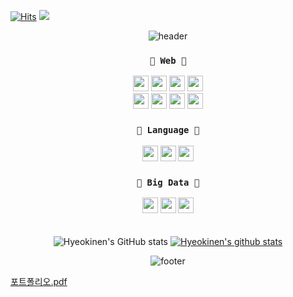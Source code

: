 [![Hits](https://hits.seeyoufarm.com/api/count/incr/badge.svg?url=https%3A%2F%2Fgithub.com%2Fgmarobiana%2Fhit-counter&count_bg=%23FF9CB1&title_bg=%2341606C&icon=&icon_color=%23E7E7E7&title=hits&edge_flat=false)](https://github.com/hyeokinen)
![](https://img.shields.io/github/followers/hyeokinen?style=social)


<div align="center">
  
![header](https://capsule-render.vercel.app/api?type=waving&color=0:FA6588,100:5AACD7&height=200&section=header&text=Back-end%20Development%20Instructor&fontSize=40)  

 

### `💚 Web 💚`  
  
<img src="https://img.shields.io/badge/Java-89A426?style=for-the-badge&logo=java&logoColor=white" height="25" /> 
<img src="https://img.shields.io/badge/JavaScript-468010?style=for-the-badge&logo=javascript&logoColor=F7DF1E" height="25" /> 
<img src="https://img.shields.io/badge/HTML5-0A6A05?style=for-the-badge&logo=html5&logoColor=white" height="25" />
<img src="https://img.shields.io/badge/CSS-BB9F00?&style=for-the-badge&logo=css3&logoColor=white" height="25" />

<br>
<img src="https://img.shields.io/badge/Spring_Boot-F9FCF3?style=for-the-badge&logo=spring-boot" height="25" />
<img src="https://img.shields.io/badge/MySQL-7DA205?style=for-the-badge&logo=mysql&logoColor=white" height="25" />
<img src="https://img.shields.io/badge/Git-D6A801?style=for-the-badge&logo=git&logoColor=white" height="25" />
<img src="https://img.shields.io/badge/Amazon_AWS-F4A191?style=for-the-badge&logo=amazon-aws&logoColor=white" height="25" />
<br>
   
  
### `💙 Language 💙`  
   
<img src="https://img.shields.io/badge/Python-3776AB?style=for-the-badge&logo=python&logoColor=white" height="25" />
<img src="https://img.shields.io/badge/C-00599C?style=for-the-badge&logo=c&logoColor=white" height="25" />
<img src="https://img.shields.io/badge/C%2B%2B-00599C?style=for-the-badge&logo=c%2B%2B&logoColor=white" height="25" />
<br>
   
### `💜 Big Data 💜`   
    
<img src="https://img.shields.io/badge/Pandas-2C2D72?style=for-the-badge&logo=pandas&logoColor=white" height="25" />
<img src="https://img.shields.io/badge/scikit_learn-A97EBD?style=for-the-badge&logo=scikit-learn&logoColor=white" height="25" />
<img src="https://img.shields.io/badge/Numpy-777BB4?style=for-the-badge&logo=numpy&logoColor=white" height="25" />
<br>
 　

![Hyeokinen's GitHub stats](https://github-readme-stats.vercel.app/api?username=hyeokinen&show_icons=true&theme=dracula)
[![Hyeokinen's github stats](https://github-readme-stats.vercel.app/api/top-langs/?username=hyeokinen&show_icons=true&hide_border=true&title_color=004386&icon_color=004386&layout=compact&theme=dracula)](https://github.com/hyeokinen)   

<!--  [![Top Langs](https://github-readme-stats.vercel.app/api/top-langs/?username=hyeokinen&langs_count=10&layout=compact&theme=dark)](https://github.com/hyeokinen/hyeokinen)

 -->
  
  
![footer](https://capsule-render.vercel.app/api?type=waving&color=0:5AACD7,100:FA6588&height=150&section=footer)
</div>



[포트폴리오.pdf](https://github.com/hyeokinen/hyeokinen/files/10208057/default.pdf)

